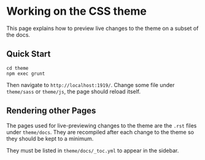# Working on the CSS theme

This page explains how to preview live changes to the theme on a subset of the
docs.

## Quick Start

```
cd theme
npm exec grunt
```

Then navigate to `http://localhost:1919/`. Change some file under `theme/sass`
or `theme/js`, the page should reload itself.

## Rendering other Pages

The pages used for live-previewing changes to the theme are the `.rst` files
under `theme/docs`. They are recompiled after each change to the theme so they
should be kept to a minimum.

They must be listed in `theme/docs/_toc.yml` to appear in the sidebar.


